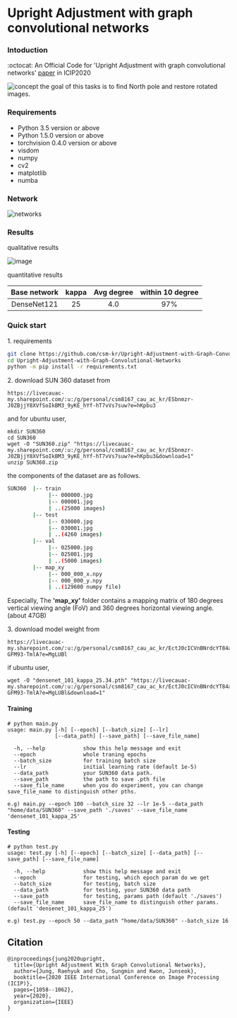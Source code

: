 # Upright Adjustment with graph convolutional networks 

### Intoduction

:octocat: An Official Code for 'Upright Adjustment with graph convolutional networks'
[paper](https://ieeexplore.ieee.org/document/9190715) in ICIP2020

![concept](https://user-images.githubusercontent.com/18729104/99486691-09c3bf00-29a8-11eb-93f1-ebf9e8852d03.png)
the goal of this tasks is to find North pole and restore rotated images.

### Requirements

- Python 3.5 version or above
- Python 1.5.0 version or above
- torchvision 0.4.0 version or above
- visdom
- numpy 
- cv2
- matplotlib
- numba

### Network
![networks](https://user-images.githubusercontent.com/18729104/99487045-d6cdfb00-29a8-11eb-89c5-ff0dd7b4638c.png)

### Results
qualitative results

![image](https://user-images.githubusercontent.com/18729104/99486993-b00fc480-29a8-11eb-87fc-230641239d23.png)

quantitative results

|Base network   | kappa    | Avg degree | within 10 degree| 
|:-------------:|:--------:|:----------:|:---------------:|
|DenseNet121    | 25       |4.0         |  97%            | 


### Quick start

1\. requirements 

```bash
git clone https://github.com/csm-kr/Upright-Adjustment-with-Graph-Convolutional-Networks
cd Upright-Adjustment-with-Graph-Convolutional-Networks
python -m pip install -r requirements.txt
```

2\. download SUN 360 dataset from 
```
https://livecauac-my.sharepoint.com/:u:/g/personal/csm8167_cau_ac_kr/ESbnmzr-J0ZBjjY8XVfSoIkBM3_9yKE_hYf-hT7vVs7suw?e=hKpbu3
```

and for ubuntu user, 
```
mkdir SUN360
cd SUN360
wget -O "SUN360.zip" "https://livecauac-my.sharepoint.com/:u:/g/personal/csm8167_cau_ac_kr/ESbnmzr-J0ZBjjY8XVfSoIkBM3_9yKE_hYf-hT7vVs7suw?e=hKpbu3&download=1"
unzip SUN360.zip
```


the components of the dataset are as follows.
```bash
SUN360  |-- train
             |-- 000000.jpg
             |-- 000001.jpg
             | ..(25000 images)
        |-- test
             |-- 030000.jpg
             |-- 030001.jpg
             | ..(4260 images)
        |-- val
             |-- 025000.jpg
             |-- 025001.jpg
             | ..(5000 images)
        |-- map_xy
             |-- 000_000_x.npy
             |-- 000_000_y.npy
             | ..(129600 numpy file)
```
Especially, The **'map_xy'** folder contains a mapping matrix of 180 degrees vertical viewing angle (FoV) and 360 degrees horizontal viewing angle. (about 47GB)

3\. download model weight from 
````
https://livecauac-my.sharepoint.com/:u:/g/personal/csm8167_cau_ac_kr/EctJ0cICVnBNrdcYT84aGLwBh7HkpgbaHsQ-GFM93-TmlA?e=MgLUBl
````
if ubuntu user, 

```
wget -O "densenet_101_kappa_25.34.pth" "https://livecauac-my.sharepoint.com/:u:/g/personal/csm8167_cau_ac_kr/EctJ0cICVnBNrdcYT84aGLwBh7HkpgbaHsQ-GFM93-TmlA?e=MgLUBl&download=1"
```


#### Training

```
# python main.py 
usage: main.py [-h] [--epoch] [--batch_size] [--lr] 
               [--data_path] [--save_path] [--save_file_name] 

  -h, --help            show this help message and exit
  --epoch               whole traning epochs 
  --batch_size          for training batch size
  --lr                  initial learning rate (default 1e-5) 
  --data_path           your SUN360 data path. 
  --save_path           the path to save .pth file
  --save_file_name      when you do experiment, you can change save_file_name to distinguish other pths.

e.g) main.py --epoch 100 --batch_size 32 --lr 1e-5 --data_path "home/data/SUN360" --save_path './saves' --save_file_name 'densenet_101_kappa_25'
```


#### Testing

```
# python test.py 
usage: test.py [-h] [--epoch] [--batch_size] [--data_path] [--save_path] [--save_file_name] 

  -h, --help            show this help message and exit
  --epoch               for testing, which epoch param do we get
  --batch_size          for testing, batch size
  --data_path           for testing, your SUN360 data path  
  --save_path           for testing, params path (default './saves') 
  --save_file_name      save_file_name to distinguish other params. (default 'densenet_101_kappa_25')

e.g) test.py --epoch 50 --data_path "home/data/SUN360" --batch_size 16 
```


## Citation

```
@inproceedings{jung2020upright,
  title={Upright Adjustment With Graph Convolutional Networks},
  author={Jung, Raehyuk and Cho, Sungmin and Kwon, Junseok},
  booktitle={2020 IEEE International Conference on Image Processing (ICIP)},
  pages={1058--1062},
  year={2020},
  organization={IEEE}
}
```
